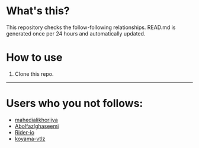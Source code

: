 # What's this?
This repository checks the follow-following relationships.
READ.md is generated once per 24 hours and automatically updated.
# How to use
1. Clone this repo.
 
 --- 
 
 # Users who you not follows: 
  
- [mahedialikhorjiya](https://github.com/mahedialikhorjiya/) 
- [Abolfazlghaseemi](https://github.com/Abolfazlghaseemi/) 
- [Rider-io](https://github.com/Rider-io/) 
- [koyama-vtlz](https://github.com/koyama-vtlz/) 
